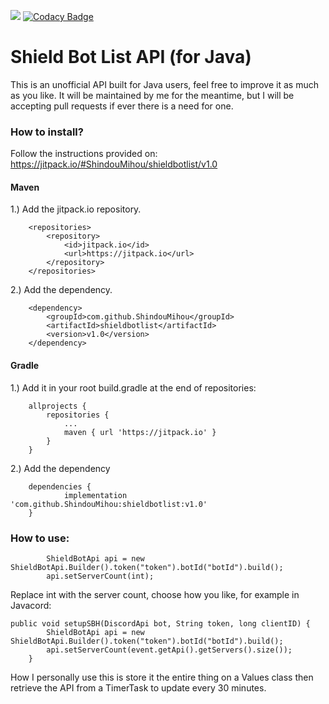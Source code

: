 [![](https://jitpack.io/v/ShindouMihou/shieldbotlist.svg)](https://jitpack.io/#ShindouMihou/shieldbotlist) [![Codacy Badge](https://app.codacy.com/project/badge/Grade/2dcc194334cf4777908449549afac20c)](https://www.codacy.com/gh/ShindouMihou/shieldbotlist/dashboard?utm_source=github.com&amp;utm_medium=referral&amp;utm_content=ShindouMihou/shieldbotlist&amp;utm_campaign=Badge_Grade)
# Shield Bot List API (for Java)
This is an unofficial API built for Java users, feel free to improve it as much as you like.
It will be maintained by me for the meantime, but I will be accepting pull requests if ever there is a need for one.

### How to install?

Follow the instructions provided on:
https://jitpack.io/#ShindouMihou/shieldbotlist/v1.0

#### Maven

1.) Add the jitpack.io repository.

```
	<repositories>
		<repository>
		    <id>jitpack.io</id>
		    <url>https://jitpack.io</url>
		</repository>
	</repositories>
```
  
2.) Add the dependency.

```
	<dependency>
	    <groupId>com.github.ShindouMihou</groupId>
	    <artifactId>shieldbotlist</artifactId>
	    <version>v1.0</version>
	</dependency>
```

#### Gradle

1.) Add it in your root build.gradle at the end of repositories:

```
	allprojects {
		repositories {
			...
			maven { url 'https://jitpack.io' }
		}
	}
```
  
2.) Add the dependency

```
	dependencies {
	        implementation 'com.github.ShindouMihou:shieldbotlist:v1.0'
	}
```
  
### How to use:

```
        ShieldBotApi api = new ShieldBotApi.Builder().token("token").botId("botId").build();
        api.setServerCount(int);
```

Replace int with the server count, choose how you like, for example in Javacord:

```
public void setupSBH(DiscordApi bot, String token, long clientID) {
        ShieldBotApi api = new ShieldBotApi.Builder().token("token").botId("botId").build();
        api.setServerCount(event.getApi().getServers().size());
    }
```

How I personally use this is store it the entire thing on a Values class then retrieve the API from a TimerTask to update every 30 minutes.
